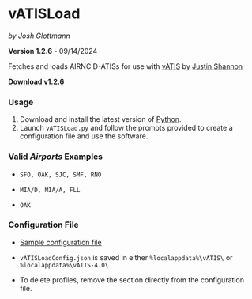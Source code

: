 # vATISLoad

_by Josh Glottmann_

**Version 1.2.6** - 09/14/2024

Fetches and loads AIRNC D-ATISs for use with [vATIS](https://vatis.clowd.io/) by [Justin Shannon](https://github.com/JustinShannon)

__[Download v1.2.6](https://github.com/glott/vATISLoad/releases/latest/download/vATISLoad.py)__ 

### Usage

1) Download and install the latest version of [Python](https://www.python.org/downloads/).
2) Launch `vATISLoad.py` and follow the prompts provided to create a configuration file and use the software. 

### Valid *Airports* Examples

- `SFO, OAK, SJC, SMF, RNO`

- `MIA/D, MIA/A, FLL`

- `OAK`

### Configuration File

- [Sample configuration file](https://github.com/glott/vATISLoad/blob/main/vATISLoadConfig.json)

- `vATISLoadConfig.json` is saved in either `%localappdata%\vATIS\` or `%localappdata%\vATIS-4.0\` 

- To delete profiles, remove the section directly from the configuration file.